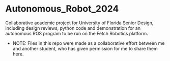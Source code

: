 # Autonomous_Robot_2024
Collaborative academic project for University of Florida Senior Design, including design reviews, python code and demonstration for an autonomous ROS program to be run on the Fetch Robotics platform.
* NOTE: Files in this repo were made as a collaborative effort between me and another student, who has given permission for me to share them here. 
